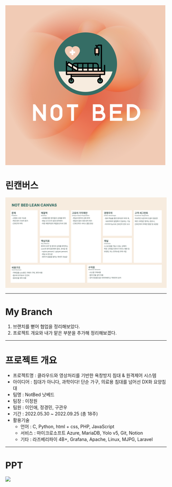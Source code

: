 <img src="assets/logo2.png">

# 린캔버스
<img src="assets/lean.png">

----------

# My Branch
1. 브랜치를 뻗어 협업을 정리해보았다.
2. 프로젝트 개요와 내가 맡은 부분을 추가해 정리해보겠다.

----------

# 프로젝트 개요
- 프로젝트명 : 클라우드와 영상처리를 기반한 욕창방지 침대 & 원격제어 시스템
- 아이디어 : 침대가 아니다, 과학이다! 단순 가구, 의료용 침대를 넘어선 DX화 요양침대
- 팀명 : NotBed 낫베드
- 팀장 : 이정원
- 팀원 : 이인애, 정경민, 구관우
- 기간 : 2022.05.30 ~ 2022.09.25 (총 18주)
- 활용기술
    - 언어 : C, Python, html + css, PHP, JavaScript
    - 서비스 : 마이크로소프트 Azure, MariaDB, Yolo v5, Git, Notion
    - 기타 : 라즈베리파이 4B+, Grafana, Apache, Linux, MJPG, Laravel

-----------

# PPT
<img src="assets/ppt.png">